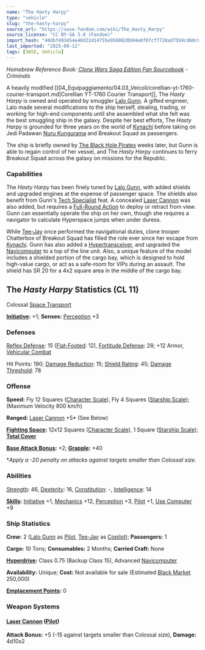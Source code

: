 ```yaml
---
name: "The Hasty Harpy"
type: "vehicle"
slug: "the-hasty-harpy"
source_url: "https://swse.fandom.com/wiki/The_Hasty_Harpy"
source_license: "CC BY-SA 3.0 (Fandom)"
import_hash: "40dbf493454e48d22d14755e9560828b94e8f6fcf7728ad75b9cd68c6a4ef4fe"
last_imported: "2025-09-12"
tags: [SWSE, Vehicle]
---
```

*Homebrew Reference Book: [Clone Wars Saga Edition Fan Sourcebook](https://swse.fandom.com/wiki/Clone_Wars_Saga_Edition_Fan_Sourcebook) - Criminals*

A heavily modified [[04_Equipaggiamento/04.03_Veicoli/corellian-yt-1760-courier-transport.md|Corellian YT-1760 Courier Transport]], The *Hasty Harpy* is owned and operated by smuggler [Lalo Gunn](https://swse.fandom.com/wiki/Lalo_Gunn). A gifted engineer, Lalo made several modifications to the ship herself, stealing, trading, or working for high-end components until she assembled what she felt was the best smuggling ship in the galaxy. Despite her best efforts, The *Hasty Harpy* is grounded for three years on the world of [Kynachi](https://swse.fandom.com/wiki/Kynachi) before taking on Jedi Padawan [Nuru Kungurama](https://swse.fandom.com/wiki/Nuru_Kungurama) and Breakout Squad as passengers.

The ship is briefly owned by [The Black Hole Pirates](https://swse.fandom.com/wiki/The_Black_Hole_Pirates) weeks later, but Gunn is able to regain control of her vessel, and The *Hasty Harpy* continues to ferry Breakout Squad across the galaxy on missions for the Republic.
### Capabilities
The *Hasty Harpy* has been finely tuned by [Lalo Gunn](https://swse.fandom.com/wiki/Lalo_Gunn), with added shields and upgraded engines at the expense of passenger space. The shields also benefit from Gunn's [Tech Specialist](https://swse.fandom.com/wiki/Tech_Specialist) feat. A concealed [Laser Cannon](https://swse.fandom.com/wiki/Laser_Cannon) was also added, but requires a [Full-Round Action](https://swse.fandom.com/wiki/Full-Round_Action) to deploy or retract from view. Gunn can essentially operate the ship on her own, though she requires a navigator to calculate Hyperspace jumps when under duress.

While [Tee-Jay](https://swse.fandom.com/wiki/Tee-Jay) once performed the navigational duties, clone trooper Chatterbox of Breakout Squad has filled the role ever since her escape from [Kynachi](https://swse.fandom.com/wiki/Kynachi). Gunn has also added a [Hypertransceiver](https://swse.fandom.com/wiki/Hypertransceiver), and upgraded the [Navicomputer](https://swse.fandom.com/wiki/Navicomputer) to a top of the line unit. Also, a unique feature of the model includes a shielded portion of the cargo bay, which is designed to hold high-value cargo, or act as a safe-room for VIPs during an assault. The shield has SR 20 for a 4x2 square area in the middle of the cargo bay.
## The *Hasty Harpy* Statistics (CL 11)
Colossal [Space Transport](https://swse.fandom.com/wiki/Space_Transport)

**[Initiative](https://swse.fandom.com/wiki/Initiative):** +1; **Senses:** [Perception](https://swse.fandom.com/wiki/Perception) +3
### Defenses
[Reflex Defense](https://swse.fandom.com/wiki/Reflex_Defense_(Vehicles)): 15 ([Flat-Footed](https://swse.fandom.com/wiki/Flat-Footed): 12), [Fortitude Defense](https://swse.fandom.com/wiki/Fortitude_Defense_(Vehicles)): 28; +12 Armor, [Vehicular Combat](https://swse.fandom.com/wiki/Vehicular_Combat)

Hit Points: 190; [Damage Reduction](https://swse.fandom.com/wiki/Damage_Reduction): 15; [Shield Rating](https://swse.fandom.com/wiki/Shield_Rating): 45; [Damage Threshold](https://swse.fandom.com/wiki/Damage_Threshold_(Vehicles)): 78
### Offense
**Speed:** Fly 12 Squares ([Character Scale](https://swse.fandom.com/wiki/Character_Scale)), Fly 4 Squares ([Starship Scale](https://swse.fandom.com/wiki/Starship_Scale)); (Maximum Velocity 800 km/h)

**Ranged:** [Laser Cannon](https://swse.fandom.com/wiki/Laser_Cannon) +5* (See Below)

**[Fighting Space](https://swse.fandom.com/wiki/Fighting_Space):** 12x12 Squares ([Character Scale](https://swse.fandom.com/wiki/Character_Scale)), 1 Square ([Starship Scale](https://swse.fandom.com/wiki/Starship_Scale)); **[Total Cover](https://swse.fandom.com/wiki/Total_Cover)**

**[Base Attack Bonus](https://swse.fandom.com/wiki/Base_Attack_Bonus):** +2; **[Grapple](https://swse.fandom.com/wiki/Grapple):** +40

**Apply a -20 penalty on attacks against targets smaller than Colossal size.*
### Abilities
[Strength](https://swse.fandom.com/wiki/Strength): 46, [Dexterity](https://swse.fandom.com/wiki/Dexterity): 16, [Constitution](https://swse.fandom.com/wiki/Constitution): -, [Intelligence](https://swse.fandom.com/wiki/Intelligence): 14

**[Skills](https://swse.fandom.com/wiki/Skills):** [Initiative](https://swse.fandom.com/wiki/Initiative) +1, [Mechanics](https://swse.fandom.com/wiki/Mechanics) +12, [Perception](https://swse.fandom.com/wiki/Perception) +3, [Pilot](https://swse.fandom.com/wiki/Pilot) +1, [Use Computer](https://swse.fandom.com/wiki/Use_Computer) +9
### Ship Statistics
**Crew:** 2 ([Lalo Gunn](https://swse.fandom.com/wiki/Lalo_Gunn) as [Pilot](https://swse.fandom.com/wiki/Pilot_(Vehicle_Combat)), [Tee-Jay](https://swse.fandom.com/wiki/Tee-Jay) as [Copilot](https://swse.fandom.com/wiki/Copilot)); **Passengers:** 1

**Cargo:** 10 Tons; **Consumables:** 2 Months; **Carried Craft:** None

**[Hyperdrive](https://swse.fandom.com/wiki/Hyperdrive):** Class 0.75 (Backup Class 15), Advanced [Navicomputer](https://swse.fandom.com/wiki/Navicomputer)

**Availability:** Unique; **Cost:** Not available for sale (Estimated [Black Market](https://swse.fandom.com/wiki/Black_Market) 250,000)

**[Emplacement Points](https://swse.fandom.com/wiki/Emplacement_Points):** 0
### Weapon Systems
#### **[Laser Cannon](https://swse.fandom.com/wiki/Laser_Cannon) ([Pilot](https://swse.fandom.com/wiki/Pilot_(Vehicle_Combat)))**
**Attack Bonus:** +5 (-15 against targets smaller than Colossal size), **Damage:** 4d10x2